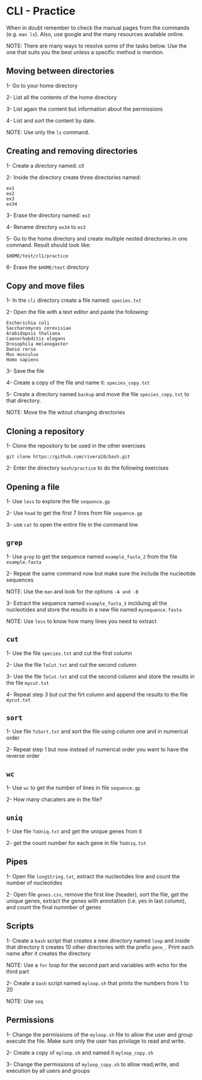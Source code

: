 # CLI - Practice

When in doubt remember to check the manual pages from the commands (e.g. `man ls`). Also, use google and the many resources available online.

NOTE: There are many ways to resolve some of the tasks below. Use the one that suits you the best unless a specific method is mention.

## Moving between directories

1- Go to your home directory

2- List all the contents of the home directory

3- List again the content but information about the permissions

4- List and sort the content by date.

NOTE: Use only the `ls` command.

## Creating and removing directories

1- Create a directory named: cli

2- Inside the directory create three directories named:
```
ex1
ex2
ex3
ex34
```

3- Erase the directory named: `ex3`

4- Rename directory `ex34` to `ex3`

5- Go to the home directory and create multiple nested directories in one command. Result should look like:
```
$HOME/test/cl1/practice
```

6- Erase the `$HOME/test` directory

## Copy and move files

1- In the `cli` directory create a file named: `species.txt`

2- Open the file with a text editor and paste the following:
```
Escherichia coli
Saccharomyces cerevisiae
Arabidopsis thaliana
Caenorhabditis elegans
Drosophila melanogaster
Danio rerio
Mus musculus
Homo sapiens
```

3- Save the file

4- Create a copy of the file and name it: `species_copy.txt`

5- Create a directory named `backup` and move the file `species_copy.txt` to that directory.

NOTE: Move the file witout changing directories

## Cloning a repository

1- Clone the repository to be used in the other exercises
```
git clone https://github.com/rivera10/bash.git
```

2- Enter the directory `bash/practice` to do the following exercises


## Opening a file

1- Use `less` to explore the file `sequence.gp`

2- Use `head` to get the first 7 lines from file `sequence.gp`

3- use `cat` to open the entire file in the command line

## `grep`

1- Use `grep` to get the sequence named `example_fasta_2` from the file `example.fasta`

2- Repeat the same command now but make sure the include the nucleotide sequences

NOTE: Use the `man` and look for the options `-A and -B`


3- Extract the sequence named `example_fasta_3` inclduing all the nucleotides and store the results in a new file named `mysequence.fasta`

NOTE: Use `less` to know how many lines you need to extract


## `cut`

1- Use the file `species.txt` and cut the first column

2- Use the file `ToCut.txt` and cut the second column

3- Use the file `ToCut.txt` and cut the second column and store the results in the file `mycut.txt`

4- Repeat step 3 but cut the firt column and append the results to the file `mycut.txt`


## `sort`

1- Use file `ToSort.txt` and sort the file using column one and in numerical order

2- Repeat step 1 but now instead of numerical order you want to have the reverse order


## `wc`

1- Use `wc` to get the number of lines in file `sequence.gp`

2- How many chacaters are in the file?


## `uniq`

1- Use file `ToUniq.txt` and get the unique genes from it

2- get the count number for each gene in file `ToUniq.txt`

## Pipes

1- Open file `longString.txt`, extract the nucleotides line and count the number of nucleotides

2- Open file `genes.csv`, remove the first line (header), sort the file, get the unique genes, extract the genes with annotation (i.e. yes in last column), and count the final nummber of genes

## Scripts

1- Create a `bash` script that creates a new directory named `loop` and inside that directory it creates 10 other directories with the prefix `gene_`. Print each name after it creates the directory

NOTE: Use a `for` loop for the second part and variables with echo for the third part

2- Create a `bash` script named `myloop.sh` that prints the numbers from 1 to 20

NOTE: Use `seq`

## Permissions

1- Change the permissions of the `myloop.sh` file to allow the user and group execute the file. Make sure only the user has privilage to read and write.

2- Create a copy of `myloop.sh` and named it `myloop_copy.sh`

3- Change the permissions of `myloop_copy.sh` to allow read,write, and execution by all users and groups
